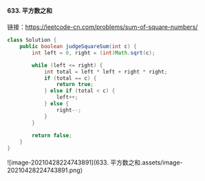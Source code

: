 #### 633. 平方数之和

链接：https://leetcode-cn.com/problems/sum-of-square-numbers/

```java
class Solution {
    public boolean judgeSquareSum(int c) {
        int left = 0, right = (int)Math.sqrt(c);

        while (left <= right) {
            int total = left * left + right * right;
            if (total == c) {
                return true;
            } else if (total < c) {
                left++;
            } else {
                right--;
            }
        }
        
        return false;
    }
}
```

![image-20210428224743891](633. 平方数之和.assets/image-20210428224743891.png)